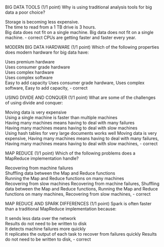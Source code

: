 BIG DATA TOOLS  (1/1 point)
Why is using traditional analysis tools for big data a poor choice?

 Storage is becoming less expensive.  
 The time to read from a 1 TB drive is 3 hours.  
 Big data does not fit on a single machine. 
 Big data does not fit on a single machine. - correct  CPUs are getting faster and faster every year.


MODERN BIG DATA HARDWARE  (1/1 point)
Which of the following properties does modern hardware for big data have:

 Uses premium hardware  
 Uses consumer grade hardware  
 Uses complex hardware  
 Uses complex software  
 Easy to add capacity
Uses consumer grade hardware, Uses complex software, Easy to add capacity, - correct

USING DIVIDE AND CONQUER  (1/1 point)
What are some of the challenges of using divide and conquer:

 Moving data is very expensive  
 Using a single machine is faster than multiple machines  
 Having many machines means having to deal with many failures  
 Having many machines means having to deal with slow machines  
 Using hash tables for very large documents works well
Moving data is very expensive, Having many machines means having to deal with many failures, Having many machines means having to deal with slow machines, - correct

MAP REDUCE  (1/1 point)
Which of the following problems does a MapReduce implementation handle?

 Recovering from machine failures  
 Shuffling data between the Map and Reduce functions  
 Running the Map and Reduce functions on many machines  
 Recovering from slow machines
Recovering from machine failures, Shuffling data between the Map and Reduce functions, Running the Map and Reduce functions on many machines, Recovering from slow machines, - correct

MAP REDUCE AND SPARK DIFFERENCES  (1/1 point)
Spark is often faster than a traditional MapReduce implementation because:

 It sends less data over the network  
 Results do not need to be written to disk  
 It detects machine failures more quickly  
 It replicates the output of each task to recover from failures quickly
Results do not need to be written to disk, - correct
